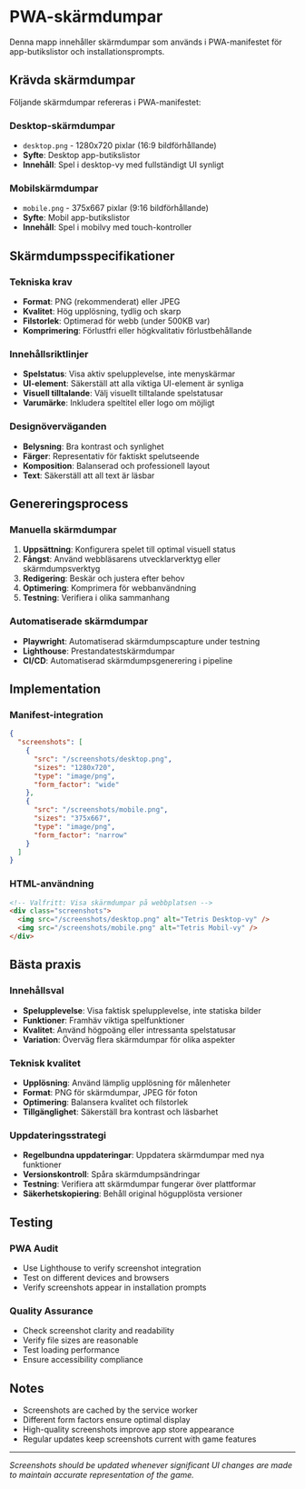 # PWA-skärmdumpar

Denna mapp innehåller skärmdumpar som används i PWA-manifestet för app-butikslistor och installationsprompts.

## Krävda skärmdumpar

Följande skärmdumpar refereras i PWA-manifestet:

### Desktop-skärmdumpar
- `desktop.png` - 1280x720 pixlar (16:9 bildförhållande)
- **Syfte**: Desktop app-butikslistor
- **Innehåll**: Spel i desktop-vy med fullständigt UI synligt

### Mobilskärmdumpar
- `mobile.png` - 375x667 pixlar (9:16 bildförhållande)
- **Syfte**: Mobil app-butikslistor
- **Innehåll**: Spel i mobilvy med touch-kontroller

## Skärmdumpsspecifikationer

### Tekniska krav
- **Format**: PNG (rekommenderat) eller JPEG
- **Kvalitet**: Hög upplösning, tydlig och skarp
- **Filstorlek**: Optimerad för webb (under 500KB var)
- **Komprimering**: Förlustfri eller högkvalitativ förlustbehållande

### Innehållsriktlinjer
- **Spelstatus**: Visa aktiv spelupplevelse, inte menyskärmar
- **UI-element**: Säkerställ att alla viktiga UI-element är synliga
- **Visuell tilltalande**: Välj visuellt tilltalande spelstatusar
- **Varumärke**: Inkludera speltitel eller logo om möjligt

### Designöverväganden
- **Belysning**: Bra kontrast och synlighet
- **Färger**: Representativ för faktiskt spelutseende
- **Komposition**: Balanserad och professionell layout
- **Text**: Säkerställ att all text är läsbar

## Genereringsprocess

### Manuella skärmdumpar
1. **Uppsättning**: Konfigurera spelet till optimal visuell status
2. **Fångst**: Använd webbläsarens utvecklarverktyg eller skärmdumpsverktyg
3. **Redigering**: Beskär och justera efter behov
4. **Optimering**: Komprimera för webbanvändning
5. **Testning**: Verifiera i olika sammanhang

### Automatiserade skärmdumpar
- **Playwright**: Automatiserad skärmdumpscapture under testning
- **Lighthouse**: Prestandatestskärmdumpar
- **CI/CD**: Automatiserad skärmdumpsgenerering i pipeline

## Implementation

### Manifest-integration
```json
{
  "screenshots": [
    {
      "src": "/screenshots/desktop.png",
      "sizes": "1280x720",
      "type": "image/png",
      "form_factor": "wide"
    },
    {
      "src": "/screenshots/mobile.png",
      "sizes": "375x667",
      "type": "image/png",
      "form_factor": "narrow"
    }
  ]
}
```

### HTML-användning
```html
<!-- Valfritt: Visa skärmdumpar på webbplatsen -->
<div class="screenshots">
  <img src="/screenshots/desktop.png" alt="Tetris Desktop-vy" />
  <img src="/screenshots/mobile.png" alt="Tetris Mobil-vy" />
</div>
```

## Bästa praxis

### Innehållsval
- **Spelupplevelse**: Visa faktisk spelupplevelse, inte statiska bilder
- **Funktioner**: Framhäv viktiga spelfunktioner
- **Kvalitet**: Använd högpoäng eller intressanta spelstatusar
- **Variation**: Överväg flera skärmdumpar för olika aspekter

### Teknisk kvalitet
- **Upplösning**: Använd lämplig upplösning för målenheter
- **Format**: PNG för skärmdumpar, JPEG för foton
- **Optimering**: Balansera kvalitet och filstorlek
- **Tillgänglighet**: Säkerställ bra kontrast och läsbarhet

### Uppdateringsstrategi
- **Regelbundna uppdateringar**: Uppdatera skärmdumpar med nya funktioner
- **Versionskontroll**: Spåra skärmdumpsändringar
- **Testning**: Verifiera att skärmdumpar fungerar över plattformar
- **Säkerhetskopiering**: Behåll original högupplösta versioner

## Testing

### PWA Audit
- Use Lighthouse to verify screenshot integration
- Test on different devices and browsers
- Verify screenshots appear in installation prompts

### Quality Assurance
- Check screenshot clarity and readability
- Verify file sizes are reasonable
- Test loading performance
- Ensure accessibility compliance

## Notes

- Screenshots are cached by the service worker
- Different form factors ensure optimal display
- High-quality screenshots improve app store appearance
- Regular updates keep screenshots current with game features

---

*Screenshots should be updated whenever significant UI changes are made to maintain accurate representation of the game.*
